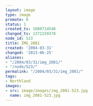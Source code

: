 ```yaml
---
layout: image
type: image
promote: 0
status: 1
created_ts: 1080714548
changed_ts: 1372159378
node_id: 523
title: IMG_2081
created: '2004-03-31'
changed: '2013-06-25'
aliases:
- "/2004/03/31/img_2081/"
- "/node/523/"
permalink: "/2004/03/31/img_2081/"
tags:
- Northland
images:
- src: image/images/img_2081-523.jpg
  name: img_2081-523.jpg
---
```



